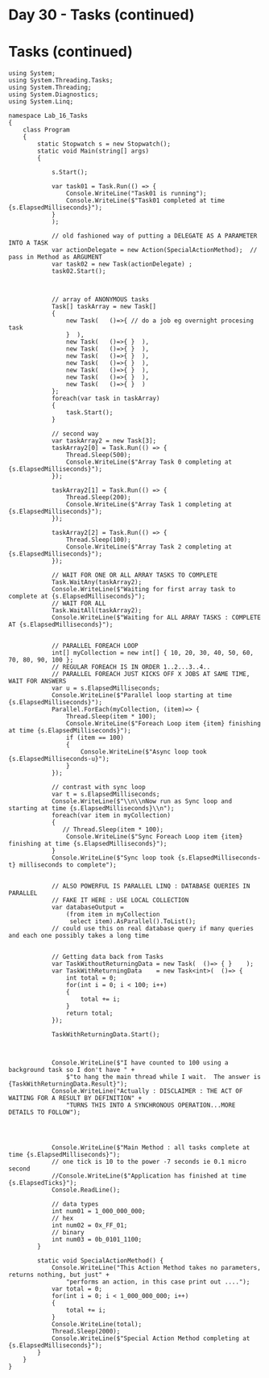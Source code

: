 # Day 30 - Tasks (continued)

# Tasks (continued)

    using System;
    using System.Threading.Tasks;
    using System.Threading;
    using System.Diagnostics;
    using System.Linq;
    
    namespace Lab_16_Tasks
    {
        class Program
        {
            static Stopwatch s = new Stopwatch();
            static void Main(string[] args)
            {
    
                s.Start();
    
                var task01 = Task.Run(() => { 
                    Console.WriteLine("Task01 is running");
                    Console.WriteLine($"Task01 completed at time {s.ElapsedMilliseconds}");
                }  
                );
    
                // old fashioned way of putting a DELEGATE AS A PARAMETER INTO A TASK
                var actionDelegate = new Action(SpecialActionMethod);  // pass in Method as ARGUMENT
                var task02 = new Task(actionDelegate) ;
                task02.Start();
    
                
                
                // array of ANONYMOUS tasks
                Task[] taskArray = new Task[]
                {
                    new Task(   ()=>{ // do a job eg overnight procesing task
                    }  ),
                    new Task(   ()=>{ }  ),
                    new Task(   ()=>{ }  ),
                    new Task(   ()=>{ }  ),
                    new Task(   ()=>{ }  ),
                    new Task(   ()=>{ }  ),
                    new Task(   ()=>{ }  ),
                    new Task(   ()=>{ }  )
                };
                foreach(var task in taskArray)
                {
                    task.Start();
                }
    
                // second way
                var taskArray2 = new Task[3];
                taskArray2[0] = Task.Run(() => {
                    Thread.Sleep(500);
                    Console.WriteLine($"Array Task 0 completing at {s.ElapsedMilliseconds}"); 
                });
    
                taskArray2[1] = Task.Run(() => {
                    Thread.Sleep(200);
                    Console.WriteLine($"Array Task 1 completing at {s.ElapsedMilliseconds}");
                });
    
                taskArray2[2] = Task.Run(() => {
                    Thread.Sleep(100);
                    Console.WriteLine($"Array Task 2 completing at {s.ElapsedMilliseconds}");
                });
    
                // WAIT FOR ONE OR ALL ARRAY TASKS TO COMPLETE
                Task.WaitAny(taskArray2);
                Console.WriteLine($"Waiting for first array task to complete at {s.ElapsedMilliseconds}");
                // WAIT FOR ALL
                Task.WaitAll(taskArray2);
                Console.WriteLine($"Waiting for ALL ARRAY TASKS : COMPLETE AT {s.ElapsedMilliseconds}");
    
    
                // PARALLEL FOREACH LOOP
                int[] myCollection = new int[] { 10, 20, 30, 40, 50, 60, 70, 80, 90, 100 };
                // REGULAR FOREACH IS IN ORDER 1..2...3..4..
                // PARALLEL FOREACH JUST KICKS OFF X JOBS AT SAME TIME, WAIT FOR ANSWERS
                var u = s.ElapsedMilliseconds;
                Console.WriteLine($"Parallel loop starting at time {s.ElapsedMilliseconds}");
                Parallel.ForEach(myCollection, (item)=> {
                    Thread.Sleep(item * 100);
                    Console.WriteLine($"Foreach Loop item {item} finishing at time {s.ElapsedMilliseconds}");
                    if (item == 100)
                    {
                        Console.WriteLine($"Async loop took {s.ElapsedMilliseconds-u}");
                    }
                });
    
                // contrast with sync loop
                var t = s.ElapsedMilliseconds;
                Console.WriteLine($"\\n\\nNow run as Sync loop and starting at time {s.ElapsedMilliseconds}\\n");
                foreach(var item in myCollection)
                {
                   // Thread.Sleep(item * 100);
                    Console.WriteLine($"Sync Foreach Loop item {item} finishing at time {s.ElapsedMilliseconds}");
                }
                Console.WriteLine($"Sync loop took {s.ElapsedMilliseconds-t} milliseconds to complete");
    
    
                // ALSO POWERFUL IS PARALLEL LINQ : DATABASE QUERIES IN PARALLEL
                // FAKE IT HERE : USE LOCAL COLLECTION 
                var databaseOutput =
                    (from item in myCollection
                     select item).AsParallel().ToList();
                // could use this on real database query if many queries and each one possibly takes a long time
    
    
                // Getting data back from Tasks
                var TaskWithoutReturningData = new Task(  ()=> { }    );
                var TaskWithReturningData    = new Task<int>(  ()=> {
                    int total = 0;
                    for(int i = 0; i < 100; i++)
                    {
                        total += i;
                    }
                    return total;
                });
    
                TaskWithReturningData.Start();
    
    
    
                Console.WriteLine($"I have counted to 100 using a background task so I don't have " +
                    $"to hang the main thread while I wait.  The answer is {TaskWithReturningData.Result}");
                Console.WriteLine("Actually : DISCLAIMER : THE ACT OF WAITING FOR A RESULT BY DEFINITION" +
                    "TURNS THIS INTO A SYNCHRONOUS OPERATION...MORE DETAILS TO FOLLOW");
    
    
    
    
                Console.WriteLine($"Main Method : all tasks complete at time {s.ElapsedMilliseconds}");
                // one tick is 10 to the power -7 seconds ie 0.1 micro second
                //Console.WriteLine($"Application has finished at time {s.ElapsedTicks}");
                Console.ReadLine();
    
                // data types
                int num01 = 1_000_000_000;
                // hex
                int num02 = 0x_FF_01;
                // binary
                int num03 = 0b_0101_1100;
            }
    
            static void SpecialActionMethod() {
                Console.WriteLine("This Action Method takes no parameters, returns nothing, but just" +
                    "performs an action, in this case print out ....");
                var total = 0;
                for(int i = 0; i < 1_000_000_000; i++)
                {
                    total += i;
                }
                Console.WriteLine(total);
                Thread.Sleep(2000);
                Console.WriteLine($"Special Action Method completing at {s.ElapsedMilliseconds}");
            }
        }
    }